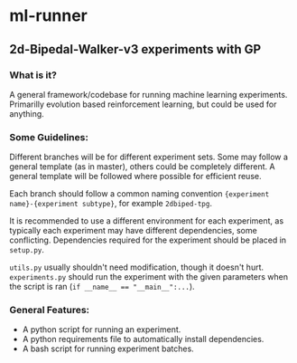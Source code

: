 # ml-runner

## 2d-Bipedal-Walker-v3 experiments with GP

### What is it?
A general framework/codebase for running machine learning experiments. 
Primarilly evolution based reinforcement learning, but could be used for anything.

### Some Guidelines:

Different branches will be for different experiment sets. 
Some may follow a general template (as in master), others could be completely different. 
A general template will be followed where possible for efficient reuse.

Each branch should follow a common naming convention `{experiment name}-{experiment subtype}`, for example `2dbiped-tpg`.

It is recommended to use a different environment for each experiment, as typically each experiment may have different dependencies, some conflicting.
Dependencies required for the experiment should be placed in `setup.py`.

`utils.py` usually shouldn't need modification, though it doesn't hurt.
`experiments.py` should run the experiment with the given parameters when the script is ran (`if __name__ == "__main__":...`).

### General Features:
- A python script for running an experiment.
- A python requirements file to automatically install dependencies.
- A bash script for running experiment batches.